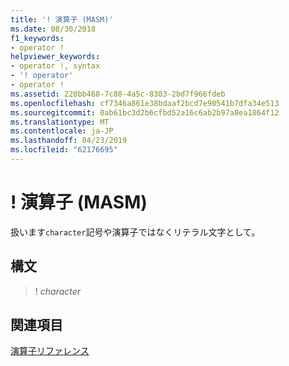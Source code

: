 ```yaml
---
title: '! 演算子 (MASM)'
ms.date: 08/30/2018
f1_keywords:
- operator !
helpviewer_keywords:
- operator !, syntax
- '! operator'
- operator !
ms.assetid: 220bb468-7c88-4a5c-8303-2bd7f966fdeb
ms.openlocfilehash: cf7346a861e38bdaaf2bcd7e90541b7dfa34e513
ms.sourcegitcommit: 0ab61bc3d2b6cfbd52a16c6ab2b97a8ea1864f12
ms.translationtype: MT
ms.contentlocale: ja-JP
ms.lasthandoff: 04/23/2019
ms.locfileid: "62176695"
---
```

# <a name="operator--masm"></a>! 演算子 (MASM)

扱います`character`記号や演算子ではなくリテラル文字として。

## <a name="syntax"></a>構文

> ! *character*

## <a name="see-also"></a>関連項目

[演算子リファレンス](../../assembler/masm/operators-reference.md)<br/>